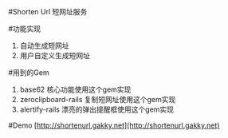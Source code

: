 #Shorten Url
短网址服务

#功能实现
1. 自动生成短网址
2. 用户自定义生成短网址

#用到的Gem
1. base62  核心功能使用这个gem实现
2. zeroclipboard-rails  复制短网址使用这个gem实现
3. alertify-rails  漂亮的弹出提醒框使用这个gem实现

#Demo
[http://shortenurl.gakky.net](http://shortenurl.gakky.net)
